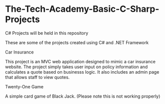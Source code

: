 # The-Tech-Academy-Basic-C-Sharp-Projects
C# Projects will be held in this repository

These are some of the projects created using C# and .NET Framework

Car Insurance 

This project is an MVC web application designed to mimic a car insurance website. The project simply takes user input on policy information and calculates a quote based on businesss logic. It also includes an admin page that allows staff to view quotes. 

Twenty-One Game

A simple card game of Black Jack. 
(Please note this is not working properly)



